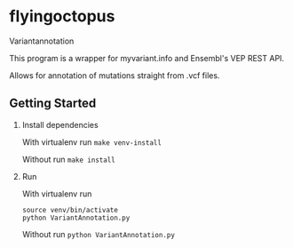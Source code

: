 # flyingoctopus
Variantannotation

This program is a wrapper for myvariant.info and Ensembl's VEP REST API.

Allows for annotation of mutations straight from .vcf files.

## Getting Started

1. Install dependencies

    With virtualenv run `make venv-install`

    Without run `make install`

2. Run

    With virtualenv run
    ```
    source venv/bin/activate
    python VariantAnnotation.py
    ```

    Without run `python VariantAnnotation.py`